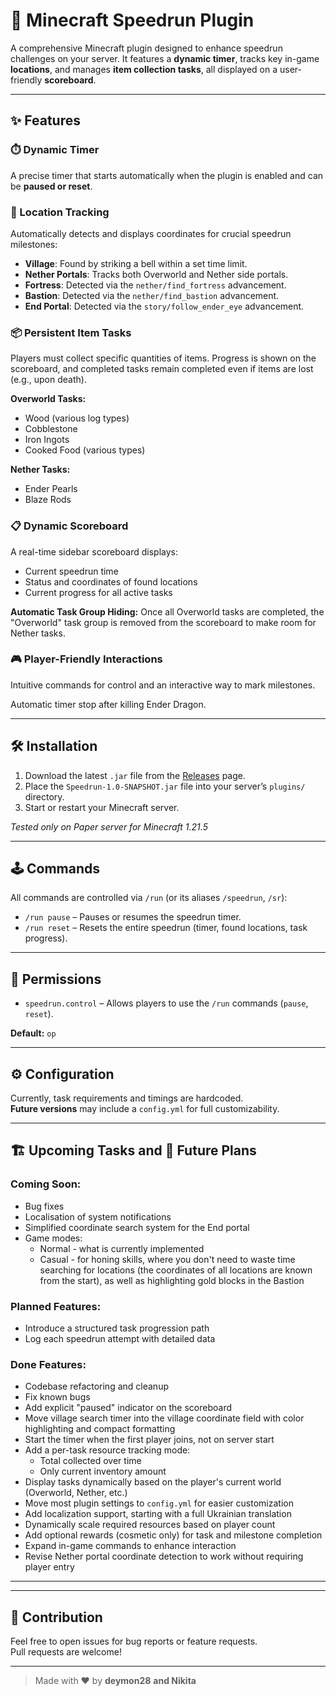 # 🚀 Minecraft Speedrun Plugin

A comprehensive Minecraft plugin designed to enhance speedrun challenges on your server. It features a **dynamic timer**, tracks key in-game **locations**, and manages **item collection tasks**, all displayed on a user-friendly **scoreboard**.

---

## ✨ Features

### ⏱️ Dynamic Timer
A precise timer that starts automatically when the plugin is enabled and can be **paused or reset**.

### 📍 Location Tracking
Automatically detects and displays coordinates for crucial speedrun milestones:

- **Village**: Found by striking a bell within a set time limit.
- **Nether Portals**: Tracks both Overworld and Nether side portals.
- **Fortress**: Detected via the `nether/find_fortress` advancement.
- **Bastion**: Detected via the `nether/find_bastion` advancement.
- **End Portal**: Detected via the `story/follow_ender_eye` advancement.

### 📦 Persistent Item Tasks
Players must collect specific quantities of items. Progress is shown on the scoreboard, and completed tasks remain completed even if items are lost (e.g., upon death).

**Overworld Tasks:**
- Wood (various log types)
- Cobblestone
- Iron Ingots
- Cooked Food (various types)

**Nether Tasks:**
- Ender Pearls
- Blaze Rods

### 📋 Dynamic Scoreboard
A real-time sidebar scoreboard displays:

- Current speedrun time
- Status and coordinates of found locations
- Current progress for all active tasks

**Automatic Task Group Hiding:**
Once all Overworld tasks are completed, the "Overworld" task group is removed from the scoreboard to make room for Nether tasks.

### 🎮 Player-Friendly Interactions
Intuitive commands for control and an interactive way to mark milestones.

Automatic timer stop after killing Ender Dragon.

---

## 🛠️ Installation

1. Download the latest `.jar` file from the [Releases](../../releases) page.
2. Place the `Speedrun-1.0-SNAPSHOT.jar` file into your server’s `plugins/` directory.
3. Start or restart your Minecraft server.

*Tested only on Paper server for Minecraft 1.21.5*

---

## 🕹️ Commands

All commands are controlled via `/run` (or its aliases `/speedrun`, `/sr`):

- `/run pause` – Pauses or resumes the speedrun timer.
- `/run reset` – Resets the entire speedrun (timer, found locations, task progress).

---

## 🔑 Permissions

- `speedrun.control` – Allows players to use the `/run` commands (`pause`, `reset`).

**Default:** `op`

---

## ⚙️ Configuration

Currently, task requirements and timings are hardcoded.  
**Future versions** may include a `config.yml` for full customizability.

---

## 🏗️ Upcoming Tasks and 🔮 Future Plans

### Coming Soon:
- Bug fixes
- Localisation of system notifications
- Simplified coordinate search system for the End portal
- Game modes:
  - Normal - what is currently implemented
  - Casual - for honing skills, where you don't need to waste time searching for locations (the coordinates of all locations are known from the start), as well as highlighting gold blocks in the Bastion

### Planned Features:
- Introduce a structured task progression path
- Log each speedrun attempt with detailed data

### Done Features:
- Codebase refactoring and cleanup
- Fix known bugs
- Add explicit "paused" indicator on the scoreboard
- Move village search timer into the village coordinate field with color highlighting and compact formatting
- Start the timer when the first player joins, not on server start
- Add a per-task resource tracking mode:
  - Total collected over time
  - Only current inventory amount
- Display tasks dynamically based on the player's current world (Overworld, Nether, etc.)
- Move most plugin settings to `config.yml` for easier customization
- Add localization support, starting with a full Ukrainian translation
- Dynamically scale required resources based on player count
- Add optional rewards (cosmetic only) for task and milestone completion
- Expand in-game commands to enhance interaction
- Revise Nether portal coordinate detection to work without requiring player entry

---

---

## 🤝 Contribution

Feel free to open issues for bug reports or feature requests.  
Pull requests are welcome!

---

> Made with ❤️ by **deymon28** **and Nikita**
